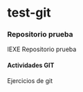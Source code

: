 # test-git
### Repositorio prueba

IEXE Repositorio prueba 

 #### Actividades GIT
 
Ejercicios de git
